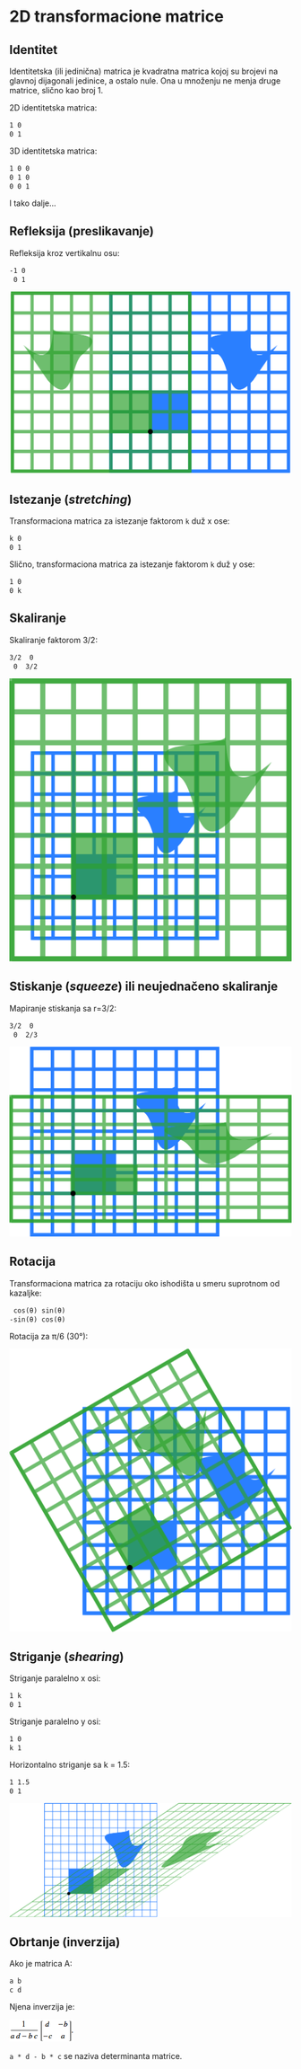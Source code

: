 # 2D transformacione matrice

## Identitet

Identitetska (ili jedinična) matrica je kvadratna matrica kojoj su brojevi na glavnoj dijagonali jedinice, a ostalo nule. Ona u množenju ne menja druge matrice, slično kao broj 1.

2D identitetska matrica:
```
1 0
0 1
```

3D identitetska matrica:
```
1 0 0
0 1 0
0 0 1
```

I tako dalje...

## Refleksija (preslikavanje)

Refleksija kroz vertikalnu osu:

```
-1 0
 0 1
```

![](slike/refleksija.png)

## Istezanje (*stretching*)

Transformaciona matrica za istezanje faktorom `k` duž x ose:

```
k 0
0 1
```

Slično, transformaciona matrica za istezanje faktorom `k` duž y ose:

```
1 0
0 k
```

## Skaliranje

Skaliranje faktorom 3/2:

```
3/2  0
 0  3/2
```

![](slike/skaliranje2.png)

## Stiskanje (*squeeze*) ili neujednačeno skaliranje

Mapiranje stiskanja sa r=3/2:

```
3/2  0
 0  2/3
```

![](slike/squeeze.png)

## Rotacija

Transformaciona matrica za rotaciju oko ishodišta u smeru suprotnom od kazaljke:

```
 cos(θ) sin(θ)
-sin(θ) cos(θ)
```

Rotacija za π/6 (30°):

![](slike/rotacija.png)

## Striganje (*shearing*)

Striganje paralelno x osi:

```
1 k
0 1
```

Striganje paralelno y osi:

```
1 0
k 1
```

Horizontalno striganje sa k = 1.5:

```
1 1.5
0 1
```

![](slike/VerticalShear.png)


## Obrtanje (inverzija)

Ako je matrica A:

```
a b
c d
```

Njena inverzija je:

![](slike/inverzija.gif)

`a * d - b * c` se naziva determinanta matrice.
